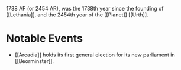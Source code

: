 1738 AF (or 2454 AR), was the 1738th year since the founding of [[Lethania]], and the 2454th year of the [[Planet]] [[Urth]].

# Notable Events
- [[Arcadia]] holds its first general election for its new parliament in [[Beorminster]].
